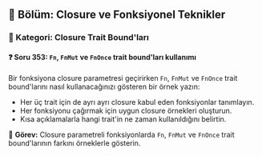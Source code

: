 ## 📘 Bölüm: Closure ve Fonksiyonel Teknikler  
### 🔹 Kategori: Closure Trait Bound'ları  
#### ❓ Soru 353: `Fn`, `FnMut` ve `FnOnce` trait bound'ları kullanımı

Bir fonksiyona closure parametresi geçirirken `Fn`, `FnMut` ve `FnOnce` trait bound'larını nasıl kullanacağınızı gösteren bir örnek yazın:

- Her üç trait için de ayrı ayrı closure kabul eden fonksiyonlar tanımlayın.
- Her fonksiyonu çağırmak için uygun closure örnekleri oluşturun.
- Kısa açıklamalarla hangi trait'in ne zaman kullanıldığını belirtin.

🔧 **Görev:** Closure parametreli fonksiyonlarda `Fn`, `FnMut` ve `FnOnce` trait bound'larının farkını örneklerle gösterin.
